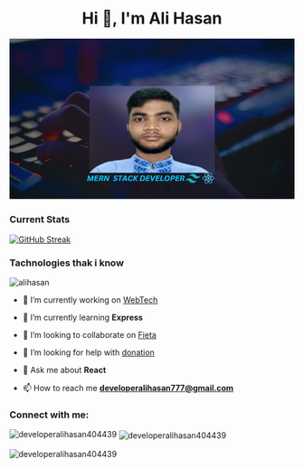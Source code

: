 <h1 align="center">Hi 👋, I'm Ali Hasan</h1>

![alihasan](https://raw.githubusercontent.com/DeveloperAlihasan404439/DeveloperAlihasan404439/main/images/banner.png)


### Current Stats

[![GitHub Streak](https://github-readme-streak-stats.herokuapp.com?user=DeveloperAlihasan404439&theme=burnt-neon&hide_border=true)](https://git.io/streak-stats)



<h3 align="left">Tachnologies thak i know</h3>


![alihasan](https://skillicons.dev/icons?i=html,css,tailwind,bootstrap,js,react,express,nodejs,firebase,mongodb,git,github,figma&perline=5)


- 🔭 I’m currently working on [WebTech](https://github.com/programming-hero-web-course-4/b8a10-brandshop-client-side-DeveloperAlihasan404439)

- 🌱 I’m currently learning **Express**

- 👯 I’m looking to collaborate on [Fieta](https://github.com/programming-hero-web-course-4/b8a9-event-management-DeveloperAlihasan404439)

- 🤝 I’m looking for help with [donation](https://github.com/programming-hero-web-course-4/b8a8-donation-campaign-DeveloperAlihasan404439)

- 💬 Ask me about **React**

- 📫 How to reach me **developeralihasan777@gmail.com**

<h3 align="left">Connect with me:</h3>
<p align="left">
</p>


<p><img align="left" src="https://github-readme-stats.vercel.app/api/top-langs?username=developeralihasan404439&show_icons=true&locale=en&layout=compact" alt="developeralihasan404439" /></p>


<p>&nbsp;<img align="center" src="https://github-readme-stats.vercel.app/api?username=developeralihasan404439&show_icons=true&locale=en" alt="developeralihasan404439" /></p>

<p><img align="center" src="https://github-readme-streak-stats.herokuapp.com/?user=developeralihasan404439&" alt="developeralihasan404439" /></p>


